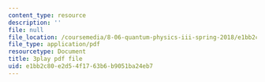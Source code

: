 ```yaml
---
content_type: resource
description: ''
file: null
file_location: /coursemedia/8-06-quantum-physics-iii-spring-2018/e1bb2c80e2d54f1763b6b9051ba24eb7_6CeljmHgd0w.pdf
file_type: application/pdf
resourcetype: Document
title: 3play pdf file
uid: e1bb2c80-e2d5-4f17-63b6-b9051ba24eb7
---
```

